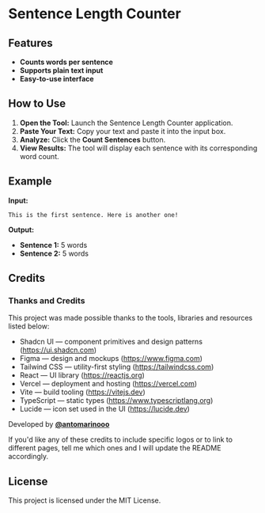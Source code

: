 # Sentence Length Counter

## Features

- **Counts words per sentence**
- **Supports plain text input**
- **Easy-to-use interface**

## How to Use

1. **Open the Tool:** Launch the Sentence Length Counter application.
2. **Paste Your Text:** Copy your text and paste it into the input box.
3. **Analyze:** Click the <strong>Count Sentences</strong> button.
4. **View Results:** The tool will display each sentence with its corresponding word count.

## Example

**Input:**
```text
This is the first sentence. Here is another one!
```

**Output:**
- **Sentence 1:** 5 words  
- **Sentence 2:** 5 words


## Credits
### Thanks and Credits

This project was made possible thanks to the tools, libraries and resources listed below:

- Shadcn UI — component primitives and design patterns (https://ui.shadcn.com)
- Figma — design and mockups (https://www.figma.com)
- Tailwind CSS — utility-first styling (https://tailwindcss.com)
- React — UI library (https://reactjs.org)
- Vercel — deployment and hosting (https://vercel.com)
- Vite — build tooling (https://vitejs.dev)
- TypeScript — static types (https://www.typescriptlang.org)
- Lucide — icon set used in the UI (https://lucide.dev)

Developed by <a href="https://github.com/antomarinooo"><strong>@antomarinooo</strong></a>

If you'd like any of these credits to include specific logos or to link to different pages, tell me which ones and I will update the README accordingly.

## License

This project is licensed under the MIT License.